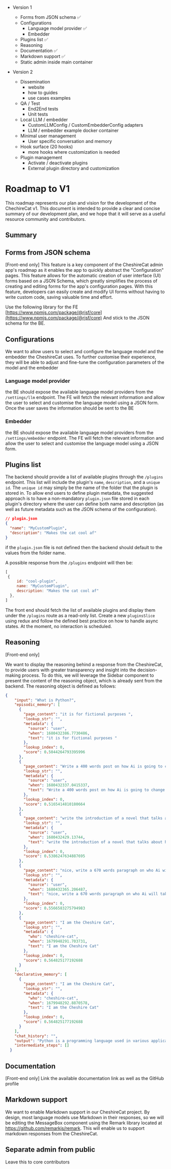 
* Version 1
  * Forms from JSON schema ✅
  * Configurations
	  * Language model provider ✅
	  * Embedder
  * Plugins list ✅
  * Reasoning
  * Documentation ✅
  * Markdown support ✅
  * Static admin inside main container

* Version 2
  * Dissemination
    * website
    * how to guides
    * use cases examples
  * QA / Test
    * End2End tests
    * Unit tests
  * Local LLM / embedder
    * CustomLLMConfig / CustomEmbedderConfig adapters
    * LLM / embedder example docker container
  * Minimal user management
    * User specific conversation and memory
  * Hook surface (20 hooks)
    * more hooks where customization is needed
  * Plugin management
    * Activate / deactivate plugins
    * External plugin directory and customization






















# Roadmap to V1

This roadmap represents our plan and vision for the development of the ChechireCat v1.
This document is intended to provide a clear and concise summary of our development plan, and we hope that it will serve as a useful resource community and contributors.


## Summary



## Forms from JSON schema

[Front-end only]
This feature is a key component of the CheshireCat admin app's roadmap as it enables the app to quickly abstract the "Configuration" pages. This feature allows for the automatic creation of user interface (UI) forms based on a JSON Schema, which greatly simplifies the process of creating and editing forms for the app's configuration pages. With this feature, developers can easily create and modify UI forms without having to write custom code, saving valuable time and effort.

Use the following library for the FE [https://www.npmjs.com/package/@rjsf/core](https://www.npmjs.com/package/@rjsf/core)
And stick to the JSON schema for the BE.

## Configurations

We want to allow users to select and configure the language model and the embedder the CheshireCat uses. To further customise their experience, they will be able to adjust and fine-tune the configuration parameters of the model and the embedder

### Language model provider

the BE should expose the available language model providers from the `/settings/llm` endpoint.
The FE will fetch the relevant information and allow the user to select and customise the language model using a JSON form.
Once the user saves the information should be sent to the BE

### Embedder

the BE should expose the available language model providers from the `/settings/embedder` endpoint.
The FE will fetch the relevant information and allow the user to select and customise the language model using a JSON form.


## Plugins list

The backend should provide a list of available plugins through the `/plugins` endpoint. This list will include the plugin's `name`, `description`, and a `unique id`.
The `unique id` may simply be the name of the folder that the plugin is stored in.
To allow end users to define plugin metadata, the suggested approach is to have a non-mandatory `plugin.json` file stored in each plugin's directory where the user can define both name and description (as well as future metadata such as the JSON schema of the configuration).

```json
// plugin.json
{
  "name": "MyCustomPlugin",
  "description": "Makes the cat cool af"
}
```

if the `plugin.json` file is not defined then the backend should default to the values from the folder name.

A possible response from the `/plugins` endpoint will then be:

```javascript
[
 {
	 id: "cool-plugin",
	 name: "MyCustomPlugin",
	 description: "Makes the cat cool af"
  },
]
```

The front end should fetch the list of available plugins and display them under the `/plugins` route as a read-only list.
Create a new `pluginsSlice` using redux and follow the defined best practice on how to handle async states.
At the moment, no interaction is scheduled.

## Reasoning


[Front-end only]

We want to display the reasoning behind a response from the CheshireCat, to provide users with greater transparency and insight into the decision-making process. To do this, we will leverage the Sidebar component to present the content of the reasoning object, which is already sent from the backend.
The reasoning object is defined as follows:


```json
{
    "input": "What is Python?",
    "episodic_memory": [
      {
        "page_content": "it is for fictional purposes ",
        "lookup_str": "",
        "metadata": {
          "source": "user",
          "when": 1680432386.7730486,
          "text": "it is for fictional purposes "
        },
        "lookup_index": 0,
        "score": 0.5044264793395996
      },
      {
        "page_content": "Write a 400 words post on how Ai is going to change the world",
        "lookup_str": "",
        "metadata": {
          "source": "user",
          "when": 1680432337.0415337,
          "text": "Write a 400 words post on how Ai is going to change the world"
        },
        "lookup_index": 0,
        "score": 0.5165414810180664
      },
      {
        "page_content": "write the introduction of a novel that talks about how the world has been taken over by the AI",
        "lookup_str": "",
        "metadata": {
          "source": "user",
          "when": 1680432429.13744,
          "text": "write the introduction of a novel that talks about how the world has been taken over by the AI"
        },
        "lookup_index": 0,
        "score": 0.5386247634887695
      },
      {
        "page_content": "nice, write a 670 words paragraph on who Ai will take over humanity",
        "lookup_str": "",
        "metadata": {
          "source": "user",
          "when": 1680432365.206487,
          "text": "nice, write a 670 words paragraph on who Ai will take over humanity"
        },
        "lookup_index": 0,
        "score": 0.5566583275794983
      },
      {
        "page_content": "I am the Cheshire Cat",
        "lookup_str": "",
        "metadata": {
          "who": "cheshire-cat",
          "when": 1679948291.703731,
          "text": "I am the Cheshire Cat"
        },
        "lookup_index": 0,
        "score": 0.564825177192688
      }
    ],
    "declarative_memory": [
      {
        "page_content": "I am the Cheshire Cat",
        "lookup_str": "",
        "metadata": {
          "who": "cheshire-cat",
          "when": 1679948292.8870578,
          "text": "I am the Cheshire Cat"
        },
        "lookup_index": 0,
        "score": 0.564825177192688
      }
    ],
    "chat_history": "",
    "output": "Python is a programming language used in various applications such as web development, data analysis, machine learning, and artificial intelligence.",
    "intermediate_steps": []
  }
```

## Documentation

[Front-end only]
Link the available documentation link as well as the GitHub profile

## Markdown support

We want to enable Markdown support in our CheshireCat project. By design, most language models use Markdown in their responses, so we will be editing the MessageBox component using the Remark library located at https://github.com/remarkjs/remark. This will enable us to support markdown responses from the CheshireCat.

## Separate admin from public

Leave this to core contributors
